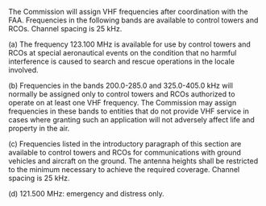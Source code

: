 The Commission will assign VHF frequencies after coordination with the FAA. Frequencies in the following bands are available to control towers and RCOs. Channel spacing is 25 kHz.
                        

(a) The frequency 123.100 MHz is available for use by control towers and RCOs at special aeronautical events on the condition that no harmful interference is caused to search and rescue operations in the locale involved.

(b) Frequencies in the bands 200.0-285.0 and 325.0-405.0 kHz will normally be assigned only to control towers and RCOs authorized to operate on at least one VHF frequency. The Commission may assign frequencies in these bands to entities that do not provide VHF service in cases where granting such an application will not adversely affect life and property in the air.

(c) Frequencies listed in the introductory paragraph of this section are available to control towers and RCOs for communications with ground vehicles and aircraft on the ground. The antenna heights shall be restricted to the minimum necessary to achieve the required coverage. Channel spacing is 25 kHz.

(d) 121.500 MHz: emergency and distress only.

